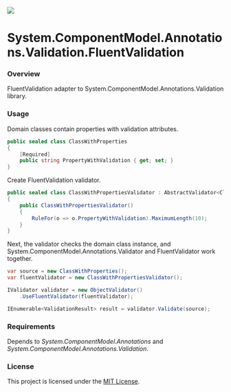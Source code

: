 ![](icon.png)

# System.ComponentModel.Annotations.Validation.FluentValidation



### Overview

FluentValidation adapter to System.ComponentModel.Annotations.Validation library.



### Usage

Domain classes contain properties with validation attributes.

```c#
public sealed class ClassWithProperties
{
	[Required]
	public string PropertyWithValidation { get; set; }
}
```

Create FluentValidation validator.
```c#
public sealed class ClassWithPropertiesValidator : AbstractValidator<ClassWithProperties>
{
	public ClassWithPropertiesValidator()
	{
		RuleFor(o => o.PropertyWithValidation).MaximumLength(10);
	}
}
```

Next, the validator checks the domain class instance, and System.ComponentModel.Annotations.Validator and FluentValidator work together.

```c#
var source = new ClassWithProperties();
var fluentValidator = new ClassWithPropertiesValidator();

IValidator validator = new ObjectValidator()
	.UseFluentValidator(fluentValidator);

IEnumerable<ValidationResult> result = validator.Validate(source);
```



### Requirements

Depends to *System.ComponentModel.Annotations* and *System.ComponentModel.Annotations.Validation*.



### License

This project is licensed under the [MIT License](https://opensource.org/licenses/MIT).
